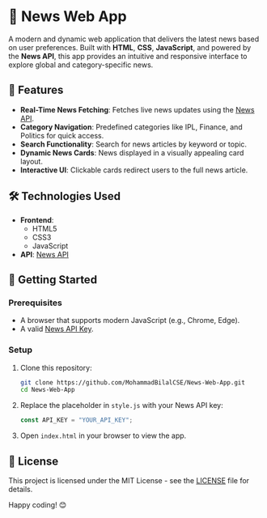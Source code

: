 # 📰 News Web App  

A modern and dynamic web application that delivers the latest news based on user preferences. Built with **HTML**, **CSS**, **JavaScript**, and powered by the **News API**, this app provides an intuitive and responsive interface to explore global and category-specific news.


## 🌟 Features  

- **Real-Time News Fetching**: Fetches live news updates using the [News API](https://newsapi.org/).  
- **Category Navigation**: Predefined categories like IPL, Finance, and Politics for quick access.  
- **Search Functionality**: Search for news articles by keyword or topic.  
- **Dynamic News Cards**: News displayed in a visually appealing card layout.  
- **Interactive UI**: Clickable cards redirect users to the full news article.  


## 🛠️ Technologies Used  

- **Frontend**:  
  - HTML5  
  - CSS3  
  - JavaScript  
- **API**: [News API](https://newsapi.org/)  


## 🚀 Getting Started  

### Prerequisites  
- A browser that supports modern JavaScript (e.g., Chrome, Edge).  
- A valid [News API Key](https://newsapi.org/register).  

### Setup  

1. Clone this repository:  
   ```bash  
   git clone https://github.com/MohammadBilalCSE/News-Web-App.git  
   cd News-Web-App  
   ```  

2. Replace the placeholder in `style.js` with your News API key:  
   ```javascript  
   const API_KEY = "YOUR_API_KEY";  
   ```  

3. Open `index.html` in your browser to view the app.  


## 🔑 License  

This project is licensed under the MIT License - see the [LICENSE](LICENSE) file for details.
  

Happy coding! 😊
